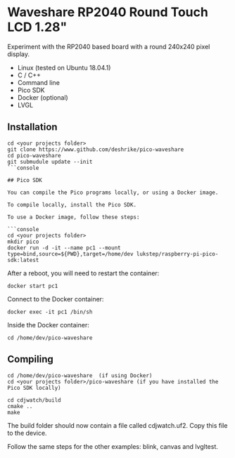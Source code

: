 # Waveshare RP2040 Round Touch LCD 1.28"

Experiment with the RP2040 based board with a round 240x240 pixel display.

- Linux (tested on Ubuntu 18.04.1)
- C / C++
- Command line
- Pico SDK
- Docker (optional) 
- LVGL

## Installation

```console
cd <your projects folder>
git clone https://www.github.com/deshrike/pico-waveshare
cd pico-waveshare
git submudule update --init
```console

## Pico SDK

You can compile the Pico programs locally, or using a Docker image.

To compile locally, install the Pico SDK.

To use a Docker image, follow these steps:

```console
cd <your projects folder>
mkdir pico
docker run -d -it --name pc1 --mount type=bind,source=${PWD},target=/home/dev lukstep/raspberry-pi-pico-sdk:latest
```

After a reboot, you will need to restart the container:

```console
docker start pc1
```

Connect to the Docker container:

```console
docker exec -it pc1 /bin/sh
```

Inside the Docker container:

```console
cd /home/dev/pico-waveshare
```

## Compiling

```console
cd /home/dev/pico-waveshare  (if using Docker)
cd <your projects folder>/pico-waveshare (if you have installed the Pico SDK locally)

cd cdjwatch/build
cmake ..
make
```

The build folder should now contain a file called cdjwatch.uf2.
Copy this file to the device.

Follow the same steps for the other examples: blink, canvas and lvgltest.

